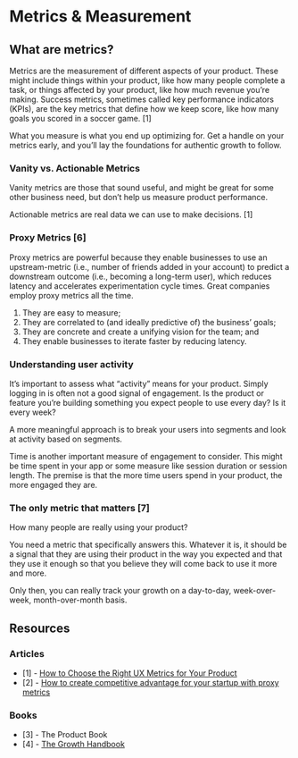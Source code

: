 # Metrics & Measurement

## What are metrics?
Metrics are the measurement of different aspects of your product. These might include things within your product, like how many people complete a task, or things affected by your product, like how much revenue you’re making. Success metrics, sometimes called key performance indicators (KPIs), are the key metrics that define how we keep score, like how many goals you scored in a soccer game.  [1]

What you measure is what you end up optimizing for. Get a handle on your metrics early, and you’ll lay the foundations for authentic growth to follow.

### Vanity vs. Actionable Metrics

Vanity metrics are those that sound useful, and might be great for some other business need, but don’t help us measure product performance. 

Actionable metrics are real data we can use to make decisions. [1]

### Proxy Metrics [6]

Proxy metrics are powerful because they enable businesses to use an upstream-metric (i.e., number of friends added in your account) to predict a downstream outcome (i.e., becoming a long-term user), which reduces latency and accelerates experimentation cycle times. Great companies employ proxy metrics all the time. 

1. They are easy to measure; 
2. They are correlated to (and ideally predictive of) the business’ goals; 
3. They are concrete and create a unifying vision for the team; and 
4. They enable businesses to iterate faster by reducing latency.

### Understanding user activity

It’s important to assess what “activity” means for your product. Simply logging in is often not a good signal of engagement. Is the product or feature you’re building something you expect people to use every day? Is it every week?

A more meaningful approach is to break your users into segments and look at activity based on segments. 

Time is another important measure of engagement to consider. This might be time spent in your app or some measure like session duration or session length. The premise is that the more time users spend in your product, the more engaged they are.

### The only metric that matters [7]

How many people are really using your product? 

You need a metric that specifically answers this. Whatever it is, it should be a signal that they are using their product in the way you expected and that they use it enough so that you believe they will come back to use it more and more.

Only then, you can really track your growth on a day-to-day, week-over-week, month-over-month basis.


## Resources
### Articles
- [1] - [How to Choose the Right UX Metrics for Your Product](https://www.dtelepathy.com/ux-metrics/#quality)
- [2] - [How to create competitive advantage for your startup with proxy metrics](https://tomtunguz.com/proxy-metrics/)

### Books
- [3] - The Product Book
- [4] - [The Growth Handbook](https://www.intercom.com/books/growth-handbook)